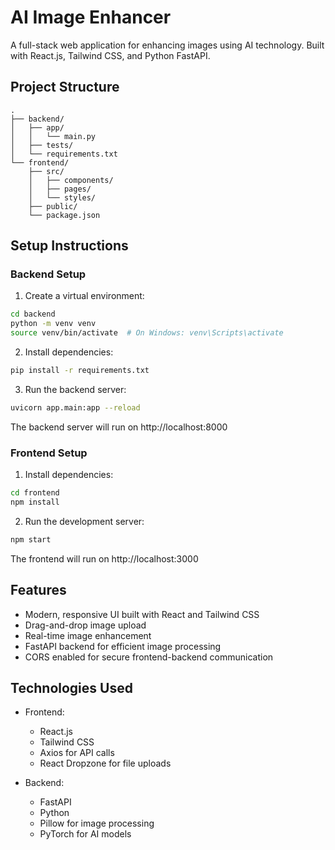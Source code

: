 # AI Image Enhancer

A full-stack web application for enhancing images using AI technology. Built with React.js, Tailwind CSS, and Python FastAPI.

## Project Structure

```
.
├── backend/
│   ├── app/
│   │   └── main.py
│   ├── tests/
│   └── requirements.txt
└── frontend/
    ├── src/
    │   ├── components/
    │   ├── pages/
    │   └── styles/
    ├── public/
    └── package.json
```

## Setup Instructions

### Backend Setup

1. Create a virtual environment:
```bash
cd backend
python -m venv venv
source venv/bin/activate  # On Windows: venv\Scripts\activate
```

2. Install dependencies:
```bash
pip install -r requirements.txt
```

3. Run the backend server:
```bash
uvicorn app.main:app --reload
```

The backend server will run on http://localhost:8000

### Frontend Setup

1. Install dependencies:
```bash
cd frontend
npm install
```

2. Run the development server:
```bash
npm start
```

The frontend will run on http://localhost:3000

## Features

- Modern, responsive UI built with React and Tailwind CSS
- Drag-and-drop image upload
- Real-time image enhancement
- FastAPI backend for efficient image processing
- CORS enabled for secure frontend-backend communication

## Technologies Used

- Frontend:
  - React.js
  - Tailwind CSS
  - Axios for API calls
  - React Dropzone for file uploads

- Backend:
  - FastAPI
  - Python
  - Pillow for image processing
  - PyTorch for AI models